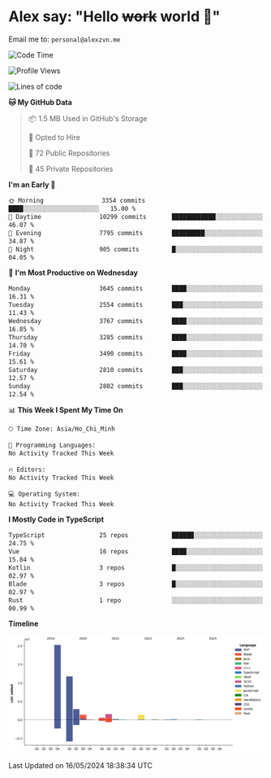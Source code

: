 # Alex say: "Hello ~~work~~ world 🐾"
Email me to: `personal@alexzvn.me`

<!--START_SECTION:waka-->
![Code Time](http://img.shields.io/badge/Code%20Time-1%2C066%20hrs%2055%20mins-blue)

![Profile Views](http://img.shields.io/badge/Profile%20Views-1-blue)

![Lines of code](https://img.shields.io/badge/From%20Hello%20World%20I%27ve%20Written-40.4%20million%20lines%20of%20code-blue)

**🐱 My GitHub Data** 

> 📦 1.5 MB Used in GitHub's Storage 
 > 
> 💼 Opted to Hire
 > 
> 📜 72 Public Repositories 
 > 
> 🔑 45 Private Repositories 
 > 
**I'm an Early 🐤** 

```text
🌞 Morning                3354 commits        ████░░░░░░░░░░░░░░░░░░░░░   15.00 % 
🌆 Daytime                10299 commits       ████████████░░░░░░░░░░░░░   46.07 % 
🌃 Evening                7795 commits        █████████░░░░░░░░░░░░░░░░   34.87 % 
🌙 Night                  905 commits         █░░░░░░░░░░░░░░░░░░░░░░░░   04.05 % 
```
📅 **I'm Most Productive on Wednesday** 

```text
Monday                   3645 commits        ████░░░░░░░░░░░░░░░░░░░░░   16.31 % 
Tuesday                  2554 commits        ███░░░░░░░░░░░░░░░░░░░░░░   11.43 % 
Wednesday                3767 commits        ████░░░░░░░░░░░░░░░░░░░░░   16.85 % 
Thursday                 3285 commits        ████░░░░░░░░░░░░░░░░░░░░░   14.70 % 
Friday                   3490 commits        ████░░░░░░░░░░░░░░░░░░░░░   15.61 % 
Saturday                 2810 commits        ███░░░░░░░░░░░░░░░░░░░░░░   12.57 % 
Sunday                   2802 commits        ███░░░░░░░░░░░░░░░░░░░░░░   12.54 % 
```


📊 **This Week I Spent My Time On** 

```text
🕑︎ Time Zone: Asia/Ho_Chi_Minh

💬 Programming Languages: 
No Activity Tracked This Week

🔥 Editors: 
No Activity Tracked This Week

💻 Operating System: 
No Activity Tracked This Week
```

**I Mostly Code in TypeScript** 

```text
TypeScript               25 repos            ██████░░░░░░░░░░░░░░░░░░░   24.75 % 
Vue                      16 repos            ████░░░░░░░░░░░░░░░░░░░░░   15.84 % 
Kotlin                   3 repos             █░░░░░░░░░░░░░░░░░░░░░░░░   02.97 % 
Blade                    3 repos             █░░░░░░░░░░░░░░░░░░░░░░░░   02.97 % 
Rust                     1 repo              ░░░░░░░░░░░░░░░░░░░░░░░░░   00.99 % 
```



**Timeline**

![Lines of Code chart](https://raw.githubusercontent.com/alexzvn/alexzvn/main/assets/bar_graph.png)


 Last Updated on 16/05/2024 18:38:34 UTC
<!--END_SECTION:waka-->
